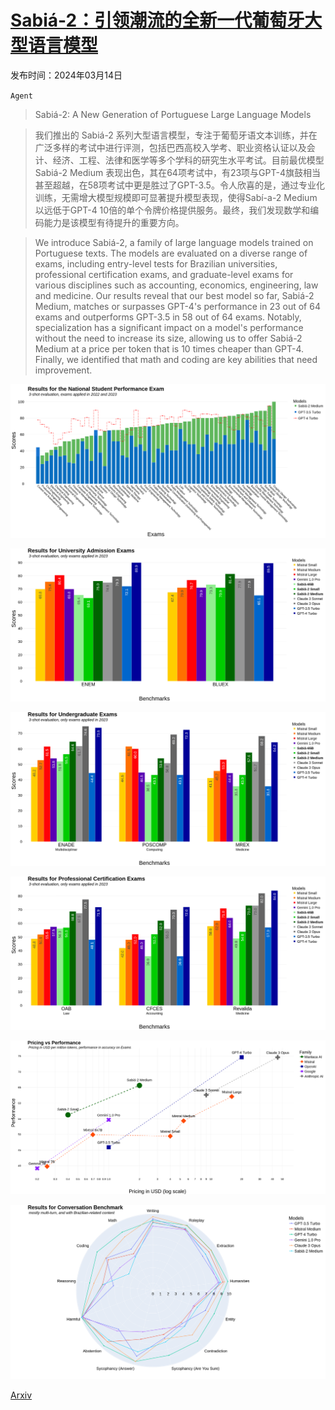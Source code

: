 # [Sabiá-2：引领潮流的全新一代葡萄牙大型语言模型](https://arxiv.org/abs/2403.09887)

发布时间：2024年03月14日

`Agent` `` ``

> Sabiá-2: A New Generation of Portuguese Large Language Models

> 我们推出的 Sabiá-2 系列大型语言模型，专注于葡萄牙语文本训练，并在广泛多样的考试中进行评测，包括巴西高校入学考、职业资格认证以及会计、经济、工程、法律和医学等多个学科的研究生水平考试。目前最优模型 Sabiá-2 Medium 表现出色，其在64项考试中，有23项与GPT-4旗鼓相当甚至超越，在58项考试中更是胜过了GPT-3.5。令人欣喜的是，通过专业化训练，无需增大模型规模即可显著提升模型表现，使得Sabí-a-2 Medium以远低于GPT-4 10倍的单个令牌价格提供服务。最终，我们发现数学和编码能力是该模型有待提升的重要方向。

> We introduce Sabiá-2, a family of large language models trained on Portuguese texts. The models are evaluated on a diverse range of exams, including entry-level tests for Brazilian universities, professional certification exams, and graduate-level exams for various disciplines such as accounting, economics, engineering, law and medicine. Our results reveal that our best model so far, Sabiá-2 Medium, matches or surpasses GPT-4's performance in 23 out of 64 exams and outperforms GPT-3.5 in 58 out of 64 exams. Notably, specialization has a significant impact on a model's performance without the need to increase its size, allowing us to offer Sabiá-2 Medium at a price per token that is 10 times cheaper than GPT-4. Finally, we identified that math and coding are key abilities that need improvement.

![Sabiá-2：引领潮流的全新一代葡萄牙大型语言模型](../../../paper_images/2403.09887/Results_for_the_National_Student_Performance_Exam.png)

![Sabiá-2：引领潮流的全新一代葡萄牙大型语言模型](../../../paper_images/2403.09887/Results_for_University_Admission_Exams.png)

![Sabiá-2：引领潮流的全新一代葡萄牙大型语言模型](../../../paper_images/2403.09887/Results_for_Undergraduate_Exams.png)

![Sabiá-2：引领潮流的全新一代葡萄牙大型语言模型](../../../paper_images/2403.09887/Results_for_Professional_Certification_Exams.png)

![Sabiá-2：引领潮流的全新一代葡萄牙大型语言模型](../../../paper_images/2403.09887/pricing_vs_performance.png)

![Sabiá-2：引领潮流的全新一代葡萄牙大型语言模型](../../../paper_images/2403.09887/Results_for_Conversation_Benchmark.png)

[Arxiv](https://arxiv.org/abs/2403.09887)